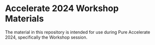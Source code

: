 # Accelerate 2024 Workshop Materials

The material in this repository is intended for use during Pure Accelerate 2024, specifically the Workshop session.
